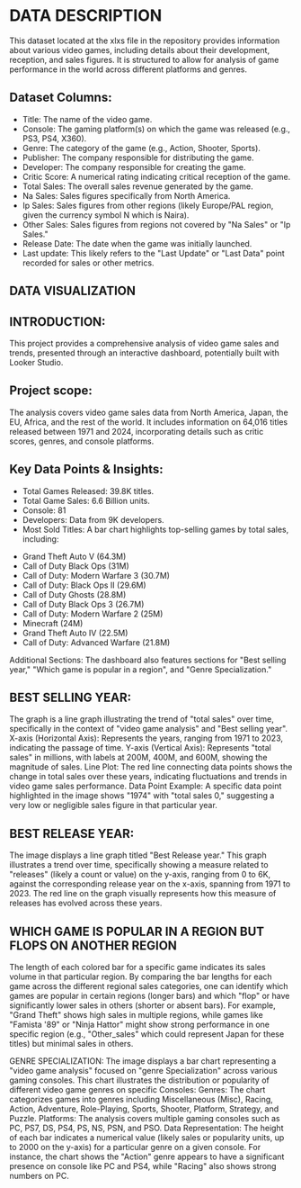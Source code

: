 # DATA DESCRIPTION
This dataset located at the xlxs file in the repository provides information about various video games, including details about their development, reception, and sales figures. It is structured to allow for analysis of game performance in the world across different platforms and genres.

## Dataset Columns:
- Title: The name of the video game.
- Console: The gaming platform(s) on which the game was released (e.g., PS3, PS4, X360).
- Genre: The category of the game (e.g., Action, Shooter, Sports).
- Publisher: The company responsible for distributing the game.
- Developer: The company responsible for creating the game.
- Critic Score: A numerical rating indicating critical reception of the game.
- Total Sales: The overall sales revenue generated by the game.
- Na Sales: Sales figures specifically from North America.
- Ip Sales: Sales figures from other regions (likely Europe/PAL region, given the currency symbol N which is Naira).
- Other Sales: Sales figures from regions not covered by "Na Sales" or "Ip Sales."
- Release Date: The date when the game was initially launched.
- Last update: This likely refers to the "Last Update" or "Last Data" point recorded for sales or other metrics.

## DATA VISUALIZATION

## INTRODUCTION: 
This project provides a comprehensive analysis of video game sales and trends, presented through an interactive dashboard, potentially built with Looker Studio. 

## Project scope:
The analysis covers video game sales data from North America, Japan, the EU, Africa, and the rest of the world. It includes information on 64,016 titles released between 1971 and 2024, incorporating details such as critic scores, genres, and console platforms.

## Key Data Points & Insights:
- Total Games Released: 39.8K titles.
- Total Game Sales: 6.6 Billion units.
- Console: 81
- Developers: Data from 9K developers.
- Most Sold Titles: A bar chart highlights top-selling games by total sales, including:
* Grand Theft Auto V (64.3M)
* Call of Duty Black Ops (31M)
* Call of Duty: Modern Warfare 3 (30.7M)
* Call of Duty: Black Ops II (29.6M)
* Call of Duty Ghosts (28.8M)
* Call of Duty Black Ops 3 (26.7M)
* Call of Duty: Modern Warfare 2 (25M)
* Minecraft (24M)
* Grand Theft Auto IV (22.5M)
* Call of Duty: Advanced Warfare (21.8M)

Additional Sections: The dashboard also features sections for "Best selling year," "Which game is popular in a region", and "Genre Specialization."

## BEST SELLING YEAR:
The graph is a line graph illustrating the trend of "total sales" over time, specifically in the context of "video game analysis" and "Best selling year". 
X-axis (Horizontal Axis): Represents the years, ranging from 1971 to 2023, indicating the passage of time.
Y-axis (Vertical Axis): Represents "total sales" in millions, with labels at 200M, 400M, and 600M, showing the magnitude of sales.
Line Plot: The red line connecting data points shows the change in total sales over these years, indicating fluctuations and trends in video game sales performance.
Data Point Example: A specific data point highlighted in the image shows "1974" with "total sales 0," suggesting a very low or negligible sales figure in that particular year.

## BEST RELEASE YEAR:
The image displays a line graph titled "Best Release year." This graph illustrates a trend over time, specifically showing a measure related to "releases" (likely a count or value) on the y-axis, ranging from 0 to 6K, against the corresponding release year on the x-axis, spanning from 1971 to 2023. The red line on the graph visually represents how this measure of releases has evolved across these years. 

## WHICH GAME IS POPULAR IN A REGION BUT FLOPS ON ANOTHER REGION 
The length of each colored bar for a specific game indicates its sales volume in that particular region. By comparing the bar lengths for each game across the different regional sales categories, one can identify which games are popular in certain regions (longer bars) and which "flop" or have significantly lower sales in others (shorter or absent bars). For example, "Grand Theft" shows high sales in multiple regions, while games like "Famista '89" or "Ninja Hattor" might show strong performance in one specific region (e.g., "Other_sales" which could represent Japan for these titles) but minimal sales in others.

GENRE SPECIALIZATION:
The image displays a bar chart representing a "video game analysis" focused on "genre Specialization" across various gaming consoles.
This chart illustrates the distribution or popularity of different video game genres on specific Consoles:
Genres: The chart categorizes games into genres including Miscellaneous (Misc), Racing, Action, Adventure, Role-Playing, Sports, Shooter, Platform, Strategy, and Puzzle.
Platforms: The analysis covers multiple gaming consoles such as PC, PS7, DS, PS4, PS, NS, PSN, and PSO.
Data Representation: The height of each bar indicates a numerical value (likely sales or popularity units, up to 2000 on the y-axis) for a particular genre on a given console. For instance, the chart shows the "Action" genre appears to have a significant presence on console like PC and PS4, while "Racing" also shows strong numbers on PC.
